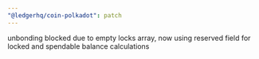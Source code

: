 ```yaml
---
"@ledgerhq/coin-polkadot": patch
---
```


unbonding blocked due to empty locks array, now using reserved field for locked and spendable balance calculations
